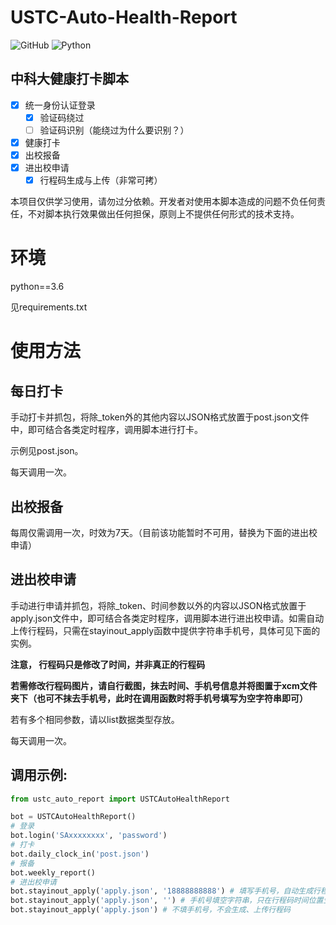 # USTC-Auto-Health-Report

![GitHub](https://img.shields.io/github/license/windshadow233/USTC-Auto-Health-Report?style=plastic)
![Python](https://img.shields.io/badge/Language-Python-blueviolet?style=plastic)

## 中科大健康打卡脚本

- [x] 统一身份认证登录
    - [x] 验证码绕过
    - [ ] 验证码识别（能绕过为什么要识别？）
    
- [x] 健康打卡
- [x] 出校报备
- [x] 进出校申请
    - [x] 行程码生成与上传（非常可拷）

本项目仅供学习使用，请勿过分依赖。开发者对使用本脚本造成的问题不负任何责任，不对脚本执行效果做出任何担保，原则上不提供任何形式的技术支持。

# 环境

python==3.6

见requirements.txt

# 使用方法

## 每日打卡
手动打卡并抓包，将除_token外的其他内容以JSON格式放置于post.json文件中，即可结合各类定时程序，调用脚本进行打卡。

示例见post.json。

每天调用一次。

## 出校报备

每周仅需调用一次，时效为7天。（目前该功能暂时不可用，替换为下面的进出校申请）

## 进出校申请

手动进行申请并抓包，将除_token、时间参数以外的内容以JSON格式放置于apply.json文件中，即可结合各类定时程序，调用脚本进行进出校申请。如需自动上传行程码，只需在stayinout_apply函数中提供字符串手机号，具体可见下面的实例。

**注意， 行程码只是修改了时间，并非真正的行程码**

**若需修改行程码图片，请自行截图，抹去时间、手机号信息并将图置于xcm文件夹下（也可不抹去手机号，此时在调用函数时将手机号填写为空字符串即可）**

若有多个相同参数，请以list数据类型存放。

每天调用一次。

## 调用示例:
```python
from ustc_auto_report import USTCAutoHealthReport

bot = USTCAutoHealthReport()
# 登录
bot.login('SAxxxxxxxx', 'password')
# 打卡
bot.daily_clock_in('post.json')
# 报备
bot.weekly_report()
# 进出校申请
bot.stayinout_apply('apply.json', '18888888888') # 填写手机号，自动生成行程码并上传
bot.stayinout_apply('apply.json', '') # 手机号填空字符串，只在行程码时间位置生成字符
bot.stayinout_apply('apply.json') # 不填手机号，不会生成、上传行程码
```
